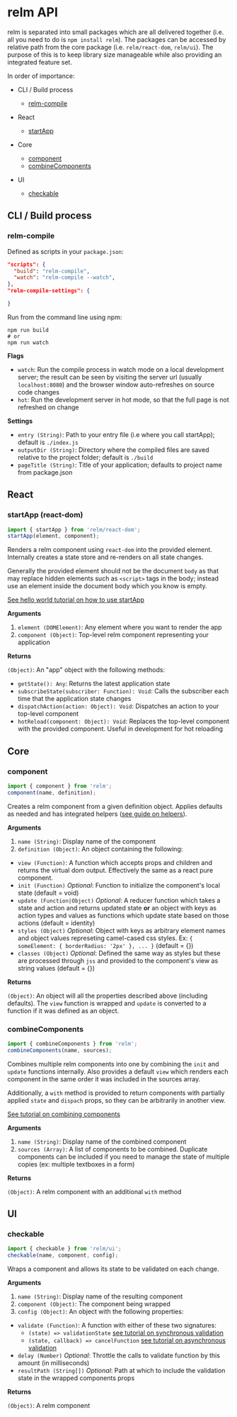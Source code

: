 # relm API

relm is separated into small packages which are all delivered together (i.e. all you need to do is `npm install relm`). The packages can be accessed by relative path from the core package (i.e. `relm/react-dom`, `relm/ui`). The purpose of this is to keep library size manageable while also providing an integrated feature set.

In order of importance:

* CLI / Build process
  * [relm-compile](#relm-compile)


* React
  * [startApp](#startApp-react-dom)


* Core
  * [component](#component)
  * [combineComponents](#combineComponents)


* UI
  * [checkable](#checkable)


## CLI / Build process

### relm-compile

Defined as scripts in your `package.json`:

```json
"scripts": {
  "build": "relm-compile",
  "watch": "relm-compile --watch",
},
"relm-compile-settings": {

}
```

Run from the command line using npm:

```shell
npm run build
# or
npm run watch
```

__Flags__

* `watch`: Run the compile process in watch mode on a local development server; the result can be seen by visiting the server url (usually `localhost:8080`) and the browser window auto-refreshes on source code changes
* `hot`: Run the development server in hot mode, so that the full page is not refreshed on change

__Settings__

* `entry (String)`: Path to your entry file (i.e where you call startApp); default is `./index.js`
* `outputDir (String)`: Directory where the compiled files are saved relative to the project folder; default is `./build`
* `pageTitle (String)`: Title of your application; defaults to project name from package.json


## React

### startApp (react-dom)

```javascript
import { startApp } from 'relm/react-dom';
startApp(element, component);
```

Renders a relm component using `react-dom` into the provided element. Internally creates a state store and re-renders on all state changes.

Generally the provided element should not be the document `body` as that may replace hidden elements such as `<script>` tags in the body; instead use an element inside the document body which you know is empty.

[See hello world tutorial on how to use startApp](./guide/1)

__Arguments__

1. `element (DOMElement)`: Any element where you want to render the app
2. `component (Object)`: Top-level relm component representing your application

__Returns__

`(Object)`: An "app" object with the following methods:
  * `getState(): Any`: Returns the latest application state
  * `subscribeState(subscriber: Function): Void`: Calls the subscriber each time that the application state changes
  * `dispatchAction(action: Object): Void`: Dispatches an action to your top-level component
  * `hotReload(component: Object): Void`: Replaces the top-level component with the provided component. Useful in development for hot reloading



## Core

### component

```javascript
import { component } from 'relm';
component(name, definition);
```

Creates a relm component from a given definition object. Applies defaults as needed and has integrated helpers ([see guide on helpers](./guide/5)).

__Arguments__

1. `name (String)`: Display name of the component
2. `definition (Object)`: An object containing the following:
  - `view (Function)`: A function which accepts props and children and returns the virtual dom output. Effectively the same as a react pure component.
  - `init (Function)` _Optional_: Function to initialize the component's local state (default = void)
  - `update (Function|Object)` _Optional_: A reducer function which takes a state and action and returns updated state __or__ an object with keys as action types and values as functions which update state based on those actions (default = identity)
  - `styles (Object)` _Optional_: Object with keys as arbitrary element names and object values represeting camel-cased css styles. Ex: `{ someElement: { borderRadius: '2px' }, ... }` (default = {})
  - `classes (Object)` _Optional_: Defined the same way as styles but these are processed through `jss` and provided to the component's view as string values (default = {})

__Returns__

`(Object)`: An object will all the properties described above (including defaults). The `view` function is wrapped and `update` is converted to a function if it was defined as an object.

### combineComponents

```javascript
import { combineComponents } from 'relm';
combineComponents(name, sources);
```

Combines multiple relm components into one by combining the `init` and `update` functions internally. Also provides a default `view` which renders each component in the same order it was included in the sources array.

Additionally, a `with` method is provided to return components with partially applied `state` and `dispach` props, so they can be arbitrarily in another view.

[See tutorial on combining components](./guide/9)

__Arguments__

1. `name (String)`: Display name of the combined component
2. `sources (Array)`: A list of components to be combined. Duplicate components can be included if you need to manage the state of multiple copies (ex: multiple textboxes in a form)

__Returns__

`(Object)`: A relm component with an additional `with` method



## UI

### checkable

```javascript
import { checkable } from 'relm/ui';
checkable(name, component, config);
```
Wraps a component and allows its state to be validated on each change.

__Arguments__

1. `name (String)`: Display name of the resulting component
2. `component (Object)`: The component being wrapped
3. `config (Object)`: An object with the following properties:
  * `validate (Function)`: A function with either of these two signatures:
    * `(state) => validationState` [see tutorial on synchronous validation](./guide/7)
    * `(state, callback) => cancelFunction` [see tutorial on asynchronous validation](./guide/8)
  * `delay (Number)` _Optional_: Throttle the calls to validate function by this amount (in milliseconds)
  * `resultPath (String[])` _Optional_: Path at which to include the validation state in the wrapped components props

__Returns__

`(Object)`: A relm component
